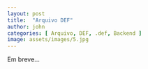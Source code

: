 ```yaml
---
layout: post
title:  "Arquivo DEF"
author: john
categories: [ Arquivo, DEF, .def, Backend ]
image: assets/images/5.jpg
---
```

Em breve...